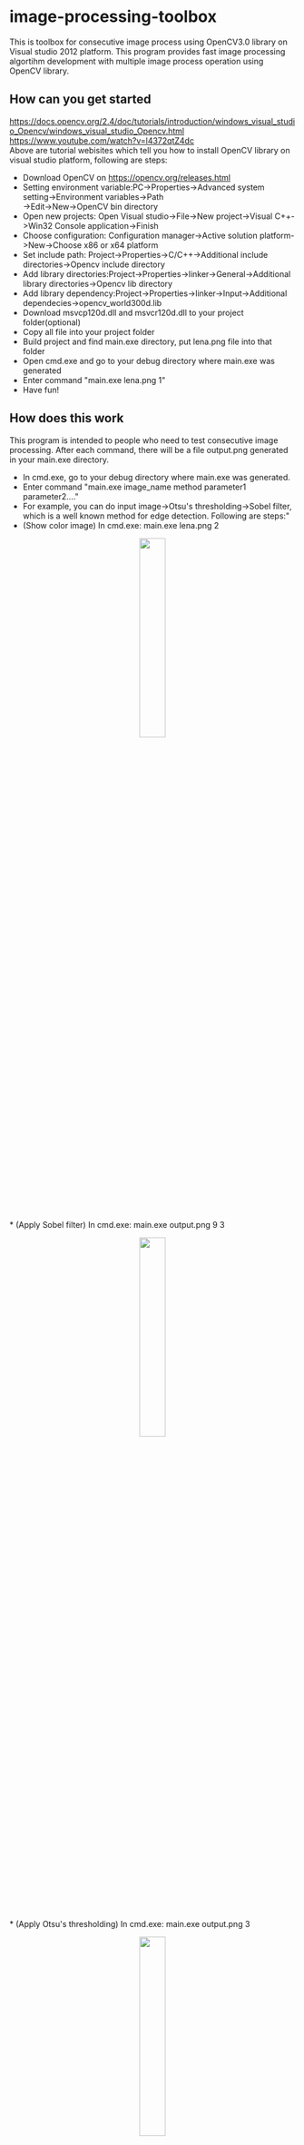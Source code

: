 # image-processing-toolbox
This is toolbox for consecutive image process using OpenCV3.0 library on Visual studio 2012 platform. This program provides fast image processing algortihm development with multiple image process operation using OpenCV library.


## How can you get started
https://docs.opencv.org/2.4/doc/tutorials/introduction/windows_visual_studio_Opencv/windows_visual_studio_Opencv.html<br />
https://www.youtube.com/watch?v=l4372qtZ4dc<br />
Above are tutorial webisites which tell you how to install OpenCV library on visual studio platform, following are steps:<br />
* Download OpenCV on https://opencv.org/releases.html<br />
* Setting environment variable:PC->Properties->Advanced system setting->Environment variables->Path<br />
->Edit->New->OpenCV bin directory<br />
* Open new projects: Open Visual studio->File->New project->Visual C++->Win32 Console application->Finish<br />
* Choose configuration: Configuration manager->Active solution platform->New->Choose x86 or x64 platform <br />
* Set include path: Project->Properties->C/C++->Additional include directories->Opencv include directory<br />
* Add library directories:Project->Properties->linker->General->Additional library directories->Opencv lib directory<br />
* Add library dependency:Project->Properties->linker->Input->Additional dependecies->opencv_world300d.lib<br />
* Download msvcp120d.dll and msvcr120d.dll to your project folder(optional) <br />
* Copy all file into your project folder<br />
* Build project and find main.exe directory, put lena.png file into that folder <br />
* Open cmd.exe and go to your debug directory where main.exe was generated <br />
* Enter command "main.exe lena.png 1" <br />
* Have fun! <br />


## How does this work
This program is intended to people who need to test consecutive image processing. After each command, there will be a file output.png generated in your main.exe directory. <br />
* In cmd.exe, go to your debug directory where main.exe was generated. <br />
* Enter command "main.exe image_name method parameter1 parameter2...."<br />
* For example, you can do input image->Otsu's thresholding->Sobel filter, which is a well known method for edge detection. Following are steps:"<br />
* (Show color image) In cmd.exe: main.exe lena.png 2
<p align="center"><img src="/image/lena.png" height="30%" width="30%"></p><br />
* (Apply Sobel filter) In cmd.exe: main.exe output.png 9 3
<p align="center"><img src="/image/sobel.png" height="30%" width="30%"></p><br />
* (Apply Otsu's thresholding) In cmd.exe: main.exe output.png 3
<p align="center"><img src="/image/otsu.png" height="30%" width="30%"></p><br />

## Which function inside this toolbox(Method)
1. Show gray image<br />
2. Show color image<br />
3. Otsu's thresholding<br />
4. Valley emphasis(VE) Otsu's thresholding<br />
5. Weighted object variance(WOV) Otsu's thresholding<br />
6. Range constraint(RC) Otsu's thresholding<br />
7. Binary thresholding<br />
8. Statistical process control(SPC) thresholding<br />
9. Sobel filter<br />
10. Laplacian filter<br />
11. Canny filter<br />
12. Gabor filter<br />
13. Median filter<br />
14. Gaussian blur filter<br />
15. Local contrast enhancement<br />
16. Local binary patterns<br />
17. Difference of Gaussian<br />
18. Discrete Fourier transform<br />
19. Histogram equalization<br />
20. Image resize<br />

## Functions description
**1. Show gray image <main.exe image_name 1>**<br />
* Description: Show gray image and save as output.png in main.exe folder.

**2. Show color image <main.exe image_name 2>** <br />  
* Description: Show color image and save as output.png in main.exe folder.

**3. Otsu's thresholding <main.exe image_name 3>**  
* Description: Automatically find optimal thresholding value to binarize an image.  
* Reference: *N. Otsu, “A tlreshold selection method from gray-Level histograms,”Automatica, vol. 11, no. 1, pp. 23–27, 1975.*<br /> 

**4. Valley emphasis(VE) Otsu's thresholding <main.exe image_name 4>**
* Description: Automatically find optimal thresholding value to binarize an image.  
* Reference: *H.-F. Ng, “Automatic thresholding for defect detection,” Pattern recognition letters, vol. 27, no. 14, pp. 1644–1649, 2006.*<br /> 

**5. Weighted object variance(WOV) Otsu's thresholding <main.exe image_name 5>**  
* Description: Automatically find optimal thresholding value to binarize an image.  
* Reference: *X.-C. Yuan, L.-S. Wu, and Q. Peng, “An improved Otsu method using the weighted object variance for defect detection,” Applied Surface Science, vol. 349, pp. 472–484, 2015.*<br />

**6. Range constraint(RC) Otsu's thresholding <main.exe image_name 6>**  
* Description: Automatically find optimal thresholding value to binarize an image.  
* Reference: *X. Xu, S. Xu, L. Jin, and E. Song, “Characteristic analysis of Otsu threshold and its applications,” Pattern Recognition Letters, vol. 32, no. 7, pp. 956–961, 2011.*<br />

**7. Binary thresholding <main.exe image_name 7 threshold_value>** <br />  
* Description: Binarize an image with input threshold value "threshold_value".  

**8. Statistical process control(SPC) thresholding <main.exe image_name 8 control_factor>** <br />  
* Description: Binarize an image with a range of gray level away from mean gray level, the range is controlled by input control factor value "control_factor".
* Reference: *D.-M. Tsai and C.-Y. Hsieh, “Automated surface inspection for directional textures,” Image and Vision computing, vol. 18, no. 1, pp. 49–62, 1999.*<br />  

**9. Sobel filter <main.exe image_name 9 filter_size>**<br />
* Description: Calculate approximations of the first derivatives of input image, the filter size is set by input value "filter_size".
* Reference: https://docs.opencv.org/2.4/doc/tutorials/imgproc/imgtrans/sobel_derivatives/sobel_derivatives.html

**10. Laplacian filter <main.exe image_name 10 filter_size>**<br />
* Description: Calculate second approximations of the derivatives of input image, the filter size is set by input value "filter_size".

**11. Canny filter <main.exe image_name 11 filter_size lower_threshold upper_threshold>**<br />
* Description: Find edge by first applying sobel filter. The size of sobel filter is set by input value "filter_size". Then threshold with "lower_threshold" and "upper threshold", finally, non maximum suppression is applied to thin the edge. 
* Reference: https://docs.opencv.org/2.4/doc/tutorials/imgproc/imgtrans/canny_detector/canny_detector.html

**12. Gabor filter <main.exe image_name 12 filter_size sigma theta lambd gamma psi>**<br />
* Description: Extract various image features with a kernal from Gaussian function times sinusoidal function.
* Reference: https://cvtuts.wordpress.com/2014/04/27/gabor-filters-a-practical-overview/

**13. Median filter <main.exe image_name 13 filter_size>**<br />
* Description: Find median value from all value inside filter with size "filter_size".

**14. Gaussian blur filter <main.exe image_name 14 filter_size sigma>**<br />
* Description: Blur an image by convoluting a Gaussian filter with size "filter_size" and standard deviation "sigma".

**15. Local contrast enhancement <main.exe image_name 15 filter_size>**<br />
* Description: Enhance an image contrast by calculating ratio between center gray level and mean gray level in filter with filter size "filter_size".
* Reference: *KAO, Wen-Chung; HSU, Ming-Chai; YANG, Yueh-Yiing. Local contrast enhancement and adaptive feature extraction for illumination-invariant face recognition. Pattern Recognition, 2010*

**16. Local binary patterns <main.exe image_name 16>**<br />
* Description: Extract local image features using 3 times 3 LBP filter, which compare gray level of center pixel to gray level of neighbor pixel.
* Reference:" Ojala, T., Pietikainen, M., & Maenpaa, T. (2002). Multiresolution gray-scale and rotation invariant texture classification with local binary patterns. IEEE Transactions on pattern analysis and machine intelligence, 24(7), 971-987.*

**17. Difference of Gaussian <main.exe image_name 17 filter_size sigma1 sigma2>**<br />
* Description: Extract image features as a band-pass filter by subtacting images convoluted with Gaussian filter with different standard deviation. The size of Gaussian filter is "filter size", "sigma1" and "sigma2" are standard deviation of two Gaussian filter.
* Reference: https://en.wikipedia.org/wiki/Difference_of_Gaussians

**18. Discrete Fourier transform <main.exe image_name 18>**<br />
* Description: Transform image to Frequency domain using discrete Fourier transform.
* Reference: https://docs.opencv.org/2.4/doc/tutorials/core/discrete_fourier_transform/discrete_fourier_transform.html

**19. Histogram equalization <main.exe image_name 19>**<br />
* Description: Improve contrast of an image by remapping gray level histogram to cumulative distribution function.
* Reference: https://docs.opencv.org/2.4/doc/tutorials/imgproc/histograms/histogram_equalization/histogram_equalization.html

**20. Image resize <main.exe image_name 20 new_width new_height>**<br />
* Description: Resize input image to new size with resolution(new_width, new_height).
